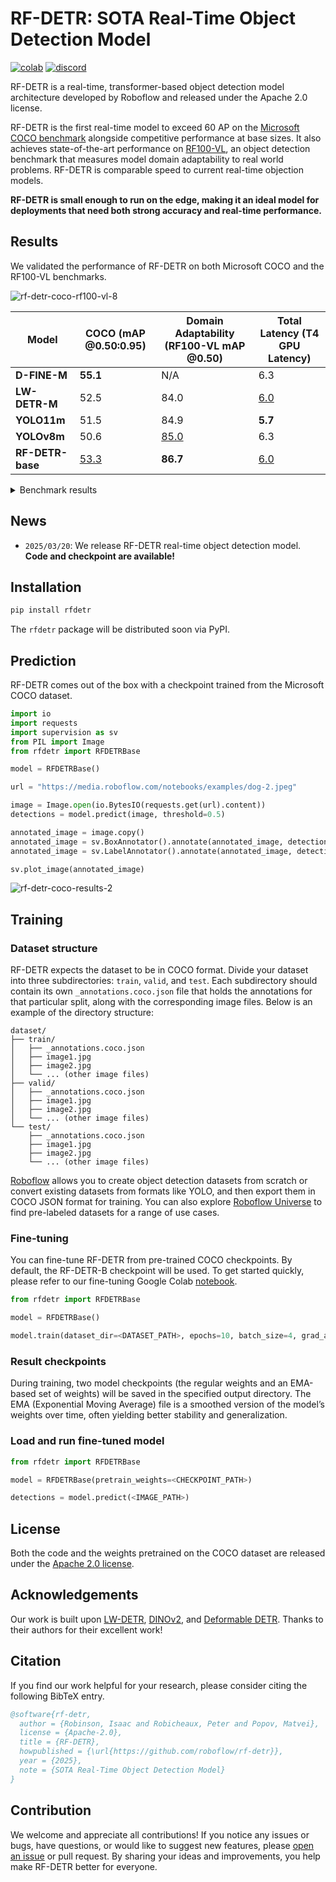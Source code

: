 # RF-DETR: SOTA Real-Time Object Detection Model

[![colab](https://colab.research.google.com/assets/colab-badge.svg)](https://colab.research.google.com/github/roboflow-ai/notebooks/blob/main/notebooks/how-to-finetune-rf-detr-on-detection-dataset.ipynb)
[![discord](https://img.shields.io/discord/1159501506232451173?logo=discord&label=discord&labelColor=fff&color=5865f2&link=https%3A%2F%2Fdiscord.gg%2FGbfgXGJ8Bk)](https://discord.gg/GbfgXGJ8Bk)

RF-DETR is a real-time, transformer-based object detection model architecture developed by Roboflow and released under the Apache 2.0 license.

RF-DETR is the first real-time model to exceed 60 AP on the [Microsoft COCO benchmark](https://cocodataset.org/#home) alongside competitive performance at base sizes. It also achieves state-of-the-art performance on [RF100-VL](https://github.com/roboflow/rf100-vl), an object detection benchmark that measures model domain adaptability to real world problems. RF-DETR is comparable speed to current real-time objection models.

**RF-DETR is small enough to run on the edge, making it an ideal model for deployments that need both strong accuracy and real-time performance.**

## Results

We validated the performance of RF-DETR on both Microsoft COCO and the RF100-VL benchmarks.

![rf-detr-coco-rf100-vl-8](https://media.roboflow.com/rf-detr/charts.png)

| Model         | COCO (mAP @0.50:0.95) | Domain Adaptability (RF100-VL mAP @0.50) | Total Latency (T4 GPU Latency) |
|--------------|----------------------|--------------------------------|------------------|
| **D-FINE-M**     | **55.1**             | N/A                            | 6.3              |
| **LW-DETR-M**    | 52.5                 | 84.0                           | <ins>6.0</ins>              |
| **YOLO11m**      | 51.5                 | 84.9                           | **5.7**              |
| **YOLOv8m**      | 50.6                 | <ins>85.0</ins>                           | 6.3              |
| **RF-DETR-base** | <ins>53.3</ins>                | **86.7**                           | <ins>6.0</ins>              |


<details>
<summary>Benchmark results</summary>
Of note, Total Latency shown is the GPU latency on a T4 using TensorRT10 FP16 (ms/img) in a concept LW-DETR introduced called "Total Latency." Unlike transformer models, YOLO models conduct NMS following model predictions to provide candidate bounding box predictions to improve accuracy.

However, NMS results in a slight decrease in speed as bounding box filtering requires computation (the amount varies based on the number of objects in an image). Note most YOLO benchmarks use NMS to report the model's accuracy, yet do not include NMS latency to report the model's corresponding speed for that accuracy. This above benchmarking follows LW-DETR's philosophy of providing a total amount of time to receive a result uniformly applied on the same machine across all models.

Secondly, D-FINE fine-tuning is unavailable, and its performance in domain adaptability is, therefore, inaccessible. Its authors [indicate](https://github.com/Peterande/D-FINE?tab=readme-ov-file), "If your categories are very simple, it might lead to overfitting and suboptimal performance." There are also a [number](https://github.com/Peterande/D-FINE/issues/146) [of](https://github.com/Peterande/D-FINE/issues/108) [open](https://github.com/Peterande/D-FINE/issues/169) issues inhibiting fine-tuning. We have opened an [issue](https://github.com/Peterande/D-FINE/issues/214) to aim to benchmark D-FINE with RF100-VL.
</details>

## News

- `2025/03/20`: We release RF-DETR real-time object detection model. **Code and checkpoint are available!**

## Installation

```bash
pip install rfdetr
```

The `rfdetr` package will be distributed soon via PyPI.

## Prediction

RF-DETR comes out of the box with a checkpoint trained from the Microsoft COCO dataset.

```python
import io
import requests
import supervision as sv
from PIL import Image
from rfdetr import RFDETRBase

model = RFDETRBase()

url = "https://media.roboflow.com/notebooks/examples/dog-2.jpeg"

image = Image.open(io.BytesIO(requests.get(url).content))
detections = model.predict(image, threshold=0.5)

annotated_image = image.copy()
annotated_image = sv.BoxAnnotator().annotate(annotated_image, detections)
annotated_image = sv.LabelAnnotator().annotate(annotated_image, detections)

sv.plot_image(annotated_image)
```

![rf-detr-coco-results-2](https://media.roboflow.com/rf-detr/example_grid.png)

## Training

### Dataset structure

RF-DETR expects the dataset to be in COCO format. Divide your dataset into three subdirectories: `train`, `valid`, and `test`. Each subdirectory should contain its own `_annotations.coco.json` file that holds the annotations for that particular split, along with the corresponding image files. Below is an example of the directory structure:

```
dataset/
├── train/
│   ├── _annotations.coco.json
│   ├── image1.jpg
│   ├── image2.jpg
│   └── ... (other image files)
├── valid/
│   ├── _annotations.coco.json
│   ├── image1.jpg
│   ├── image2.jpg
│   └── ... (other image files)
└── test/
    ├── _annotations.coco.json
    ├── image1.jpg
    ├── image2.jpg
    └── ... (other image files)
```

[Roboflow](https://roboflow.com/annotate) allows you to create object detection datasets from scratch or convert existing datasets from formats like YOLO, and then export them in COCO JSON format for training. You can also explore [Roboflow Universe](https://universe.roboflow.com/) to find pre-labeled datasets for a range of use cases.

### Fine-tuning

You can fine-tune RF-DETR from pre-trained COCO checkpoints. By default, the RF-DETR-B checkpoint will be used. To get started quickly, please refer to our fine-tuning Google Colab [notebook](https://colab.research.google.com/github/roboflow-ai/notebooks/blob/main/notebooks/how-to-finetune-rf-detr-on-detection-dataset.ipynb).

```python
from rfdetr import RFDETRBase

model = RFDETRBase()

model.train(dataset_dir=<DATASET_PATH>, epochs=10, batch_size=4, grad_accum_steps=4, lr=1e-4)
```

### Result checkpoints

During training, two model checkpoints (the regular weights and an EMA-based set of weights) will be saved in the specified output directory. The EMA (Exponential Moving Average) file is a smoothed version of the model’s weights over time, often yielding better stability and generalization.

### Load and run fine-tuned model

```python
from rfdetr import RFDETRBase

model = RFDETRBase(pretrain_weights=<CHECKPOINT_PATH>)

detections = model.predict(<IMAGE_PATH>)
```

## License

Both the code and the weights pretrained on the COCO dataset are released under the [Apache 2.0 license](https://github.com/roboflow/r-flow/blob/main/LICENSE).

## Acknowledgements

Our work is built upon [LW-DETR](https://arxiv.org/pdf/2406.03459), [DINOv2](https://arxiv.org/pdf/2304.07193), and [Deformable DETR](https://arxiv.org/pdf/2010.04159). Thanks to their authors for their excellent work!

## Citation

If you find our work helpful for your research, please consider citing the following BibTeX entry.

```bibtex
@software{rf-detr,
  author = {Robinson, Isaac and Robicheaux, Peter and Popov, Matvei},
  license = {Apache-2.0},
  title = {RF-DETR},
  howpublished = {\url{https://github.com/roboflow/rf-detr}},
  year = {2025},
  note = {SOTA Real-Time Object Detection Model}
}
```


## Contribution

We welcome and appreciate all contributions! If you notice any issues or bugs, have questions, or would like to suggest new features, please [open an issue](https://github.com/roboflow/rf-detr/issues/new) or pull request. By sharing your ideas and improvements, you help make RF-DETR better for everyone.

